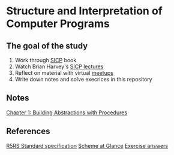 # Structure and Interpretation of Computer Programs


## The goal of the study
1. Work through [SICP](https://sarabander.github.io/sicp/html/index.xhtml) book
2. Watch Brian Harvey's [SICP lectures](https://archive.org/details/ucberkeley-webcast-PL3E89002AA9B9879E?sort=title)
3. Reflect on material with virtual [meetups](https://www.youtube.com/playlist?list=PLVFrD1dmDdvdvWFK8brOVNL7bKHpE-9w0)
4. Write down notes and solve execrices in this repository 


## Notes
[Chapter 1: Building Abstractions with Procedures](/chapter-1/chapter1.md)


## References 
[R5RS Standard specification](https://conservatory.scheme.org/schemers/Documents/Standards/R5RS/r5rs.pdf)
[Scheme at Glance](http://www.troubleshooters.com/codecorn/scheme_guile/hello.htm)
[Exercise answers](http://community.schemewiki.org/?SICP-Solutions)
